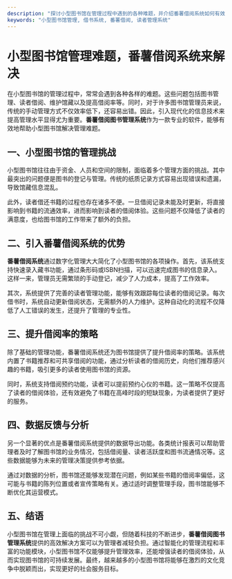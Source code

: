 ```yaml
---
description: "探讨小型图书馆在管理过程中遇到的各种难题，并介绍番薯借阅系统如何有效解决这些问题。"
keywords: "小型图书馆管理, 借书系统, 番薯借阅, 读者管理系统"
---
```

# 小型图书馆管理难题，番薯借阅系统来解决

在小型图书馆的管理过程中，常常会遇到各种各样的难题。这些问题包括图书管理、读者借阅、维护馆藏以及提高借阅率等。同时，对于许多图书馆管理员来说，传统的手动管理方式不仅效率低下，还容易出错。因此，引入现代化的信息技术来提高管理水平显得尤为重要。**番薯借阅图书管理系统**作为一款专业的软件，能够有效地帮助小型图书馆解决管理难题。

## 一、小型图书馆的管理挑战

小型图书馆往往由于资金、人员和空间的限制，面临着多个管理方面的挑战。其中最突出的问题便是图书的登记与管理。传统的纸质记录方式容易出现错误和遗漏，导致馆藏信息混乱。 

此外，读者借还书籍的过程也存在诸多不便。一旦借阅记录未能及时更新，将直接影响到书籍的流通效率，进而影响到读者的借阅体验。这些问题不仅降低了读者的满意度，也给图书馆的工作带来了额外的负担。

## 二、引入番薯借阅系统的优势

**番薯借阅系统**通过数字化管理大大简化了小型图书馆的各项操作。首先，该系统支持快速录入藏书功能，通过条形码或ISBN扫描，可以迅速完成图书的信息录入。这样一来，管理员无需繁琐的手动登记，减少了人力成本，提高了工作效率。

其次，系统提供了完善的读者管理功能，能够有效跟踪每位读者的借阅记录。每次借书时，系统自动更新借阅状态，无需额外的人力维护。这种自动化的流程不仅降低了人工错误的发生，还提升了管理的专业性。

## 三、提升借阅率的策略

除了基础的管理功能，番薯借阅系统还为图书馆提供了提升借阅率的策略。该系统内置了书籍推荐和可共享借阅的功能，通过分析读者的借阅历史，向他们推荐感兴趣的书籍，吸引更多的读者使用图书馆的资源。

同时，系统支持借阅预约功能，读者可以提前预约心仪的书籍。这一策略不仅提高了读者的借阅体验，还有效避免了书籍在高峰时段的短缺现象，为读者提供了更好的服务。

## 四、数据反馈与分析

另一个显著的优点是番薯借阅系统提供的数据导出功能。各类统计报表可以帮助管理者及时了解图书馆的业务情况，包括借阅量、读者活跃度和图书流通情况等。这些数据能够为未来的管理决策提供参考依据。

通过对数据的分析，图书馆还能够发现潜在问题，例如某些书籍的借阅率偏低，这可能与书籍的陈列位置或者宣传策略有关。通过适时调整管理手段，图书馆能够不断优化其运营模式。

## 五、结语

小型图书馆在管理上面临的挑战不可小觑，但随着科技的不断进步，**番薯借阅图书管理系统**提供的高效解决方案可以为管理者减轻负担。通过智能化的管理流程和丰富的功能模块，小型图书馆不仅能够提升管理效率，还能增强读者的借阅体验，从而实现图书馆的可持续发展。最终，越来越多的小型图书馆将能够在激烈的文化竞争中脱颖而出，实现更好的社会服务目标。

